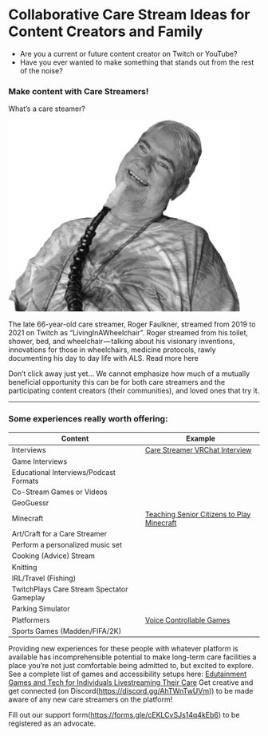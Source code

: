 # Collaborative Care Stream Ideas for Content Creators and Family

* Are you a current or future content creator on Twitch or YouTube?
* Have you ever wanted to make something that stands out from the rest of the noise?

### Make content with Care Streamers!
What’s a care steamer?

![Roger Faulkner](../img/rogerliaw.png)

The late 66-year-old care streamer, Roger Faulkner, streamed from 2019 to 2021 on Twitch as “LivingInAWheelchair”. Roger streamed from his toilet, shower, bed, and wheelchair — talking about his visionary inventions, innovations for those in wheelchairs, medicine protocols, rawly documenting his day to day life with ALS. Read more here

Don’t click away just yet... We cannot emphasize how much of a mutually beneficial opportunity this can be for both care streamers and the participating content creators (their communities), and loved ones that try it. 

---

### Some experiences really worth offering:

| Content | Example |
| --- | --- |
| Interviews | [Care Streamer VRChat Interview]() |
| Game Interviews |  |
| Educational Interviews/Podcast Formats |  |
| Co-Stream Games or Videos |  |
| GeoGuessr |  |
| Minecraft | [Teaching Senior Citizens to Play Minecraft](https://www.researchgate.net/publication/285579280_Teaching_Older_Adults_to_Play_Minecraft) |
| Art/Craft for a Care Streamer |  |
| Perform a personalized music set |  |
| Cooking (Advice) Stream |  |
| Knitting |  |
| IRL/Travel (Fishing) |  |
| TwitchPlays Care Stream Spectator Gameplay |  |
| Parking Simulator |  |
| Platformers | [Voice Controllable Games](https://youtube.com/shorts/i1eZZcW18U8?si=QEpZfSmiSR3P8joN) |
| Sports Games (Madden/FIFA/2K) |  |    |
Providing new experiences for these people with whatever platform is available has incomprehensible potential to make long-term care facilities a place you’re not just comfortable being admitted to, but excited to explore. See a complete list of games and accessibility setups here:
[Edutainment Games and Tech for Individuals Livestreaming Their Care](../tools/syc/GAMES.md)
Get creative and get connected (on Discord(https://discord.gg/AhTWnTwUVm)) to be made aware of any new care streamers on the platform!

Fill out our support form(https://forms.gle/cEKLCvSJs14q4kEb6) to be registered as an advocate.